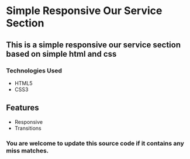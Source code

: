 # Simple Responsive Our Service Section

## This is a simple responsive our service section based on simple html and css

### Technologies Used
* HTML5
* CSS3

## Features
* Responsive
* Transitions

### You are welcome to update this source code if it contains any miss matches.
